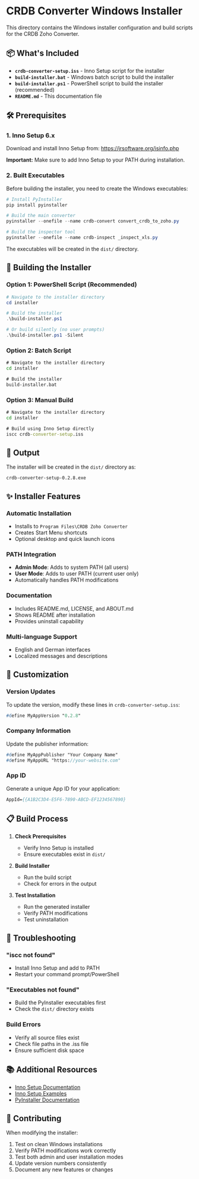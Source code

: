 # CRDB Converter Windows Installer

This directory contains the Windows installer configuration and build scripts for the CRDB Zoho Converter.

## 📦 What's Included

- **`crdb-converter-setup.iss`** - Inno Setup script for the installer
- **`build-installer.bat`** - Windows batch script to build the installer
- **`build-installer.ps1`** - PowerShell script to build the installer (recommended)
- **`README.md`** - This documentation file

## 🛠️ Prerequisites

### 1. Inno Setup 6.x
Download and install Inno Setup from: https://jrsoftware.org/isinfo.php

**Important:** Make sure to add Inno Setup to your PATH during installation.

### 2. Built Executables
Before building the installer, you need to create the Windows executables:

```powershell
# Install PyInstaller
pip install pyinstaller

# Build the main converter
pyinstaller --onefile --name crdb-convert convert_crdb_to_zoho.py

# Build the inspector tool
pyinstaller --onefile --name crdb-inspect _inspect_xls.py
```

The executables will be created in the `dist/` directory.

## 🚀 Building the Installer

### Option 1: PowerShell Script (Recommended)
```powershell
# Navigate to the installer directory
cd installer

# Build the installer
.\build-installer.ps1

# Or build silently (no user prompts)
.\build-installer.ps1 -Silent
```

### Option 2: Batch Script
```cmd
# Navigate to the installer directory
cd installer

# Build the installer
build-installer.bat
```

### Option 3: Manual Build
```cmd
# Navigate to the installer directory
cd installer

# Build using Inno Setup directly
iscc crdb-converter-setup.iss
```

## 📁 Output

The installer will be created in the `dist/` directory as:
```
crdb-converter-setup-0.2.8.exe
```

## ✨ Installer Features

### Automatic Installation
- Installs to `Program Files\CRDB Zoho Converter`
- Creates Start Menu shortcuts
- Optional desktop and quick launch icons

### PATH Integration
- **Admin Mode**: Adds to system PATH (all users)
- **User Mode**: Adds to user PATH (current user only)
- Automatically handles PATH modifications

### Documentation
- Includes README.md, LICENSE, and ABOUT.md
- Shows README after installation
- Provides uninstall capability

### Multi-language Support
- English and German interfaces
- Localized messages and descriptions

## 🔧 Customization

### Version Updates
To update the version, modify these lines in `crdb-converter-setup.iss`:

```pascal
#define MyAppVersion "0.2.8"
```

### Company Information
Update the publisher information:

```pascal
#define MyAppPublisher "Your Company Name"
#define MyAppURL "https://your-website.com"
```

### App ID
Generate a unique App ID for your application:

```pascal
AppId={{A1B2C3D4-E5F6-7890-ABCD-EF1234567890}
```

## 📋 Build Process

1. **Check Prerequisites**
   - Verify Inno Setup is installed
   - Ensure executables exist in `dist/`

2. **Build Installer**
   - Run the build script
   - Check for errors in the output

3. **Test Installation**
   - Run the generated installer
   - Verify PATH modifications
   - Test uninstallation

## 🐛 Troubleshooting

### "iscc not found"
- Install Inno Setup and add to PATH
- Restart your command prompt/PowerShell

### "Executables not found"
- Build the PyInstaller executables first
- Check the `dist/` directory exists

### Build Errors
- Verify all source files exist
- Check file paths in the .iss file
- Ensure sufficient disk space

## 📚 Additional Resources

- [Inno Setup Documentation](https://jrsoftware.org/ishelp/)
- [Inno Setup Examples](https://github.com/jrsoftware/issrc/tree/main/Examples)
- [PyInstaller Documentation](https://pyinstaller.org/en/stable/)

## 🤝 Contributing

When modifying the installer:

1. Test on clean Windows installations
2. Verify PATH modifications work correctly
3. Test both admin and user installation modes
4. Update version numbers consistently
5. Document any new features or changes
